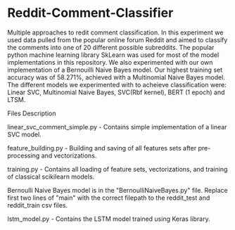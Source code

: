 # Reddit-Comment-Classifier

Multiple approaches to redit comment classification. In this experiment we used data pulled from the popular online forum Reddit and aimed to classify the comments into one of 20 different possible subreddits. The popular python machine learning library SkLearn was used for most of the model implementations in this repository. We also experimented with our own implementation of a Bernouilli Naive Bayes model. Our highest training set accuracy was of 58.271%, achieved with a Multinomial Naive Bayes model. The different models we experimented with to acheieve classification were: Linear SVC,  Multinomial Naive Bayes, SVC(Rbf kernel), BERT (1 epoch) and LTSM. 

Files Description

linear_svc_comment_simple.py - Contains simple implementation of a 
linear SVC model. <br> 

feature_building.py - Building and saving of all features sets after pre-processing
 and vectorizations. <br>
 
training.py - Contains all loading of feature sets, vectorizations, and 
training of classical scikilearn models. 

Bernoulli Naive Bayes model is in the "BernoulliNaiveBayes.py" file. Replace first two lines
of "main" with the correct filepath to the reddit_test and reddit_train csv files.

lstm_model.py - Contains the LSTM model trained using Keras library. 
